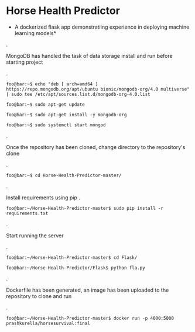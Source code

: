 # Horse Health Predictor
* A dockerized flask app demonstratiing experience in deploying machine learning models* 

.

MongoDB has handled the task of data storage install and run before starting project

.

```console
foo@bar:~$ echo "deb [ arch=amd64 ] https://repo.mongodb.org/apt/ubuntu bionic/mongodb-org/4.0 multiverse" | sudo tee /etc/apt/sources.list.d/mongodb-org-4.0.list

foo@bar:~$ sudo apt-get update

foo@bar:~$ sudo apt-get install -y mongodb-org

foo@bar:~$ sudo systemctl start mongod
```
.

Once the repository has been cloned, change directory to the repository's clone

.

```console
foo@bar:~$ cd Horse-Health-Predictor-master/

```
.

Install requirements using pip 
.

```console
foo@bar:~/Horse-Health-Predictor-master$ sudo pip install -r requirements.txt

```
.

Start running the server 

.

```console
foo@bar:~/Horse-Health-Predictor-master$ cd Flask/ 

foo@bar:~/Horse-Health-Predictor/Flask$ python fla.py

```
.

Dockerfile has been generated, an image has been uploaded to the repository to clone and run

.

```console
foo@bar:~/Horse-Health-Predictor-master$ docker run -p 4000:5000 prashkurella/horsesurvival:final

```

